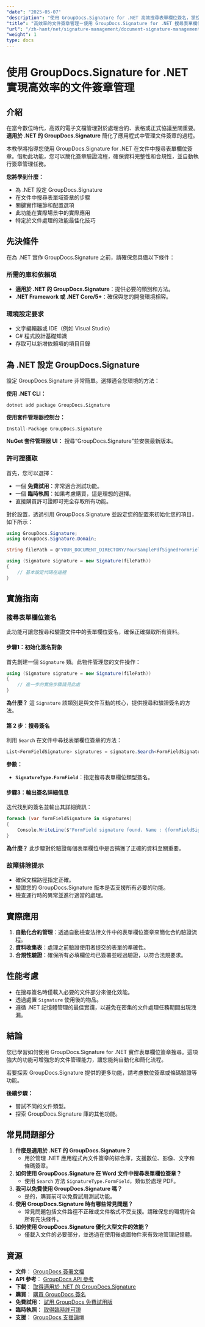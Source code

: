 ```yaml
---
"date": "2025-05-07"
"description": "使用 GroupDocs.Signature for .NET 高效搜尋表單欄位簽名，掌控文件簽章管理。簡化流程並確保合規性。"
"title": "高效率的文件簽章管理－使用 GroupDocs.Signature for .NET 搜尋表單欄位簽名"
"url": "/zh-hant/net/signature-management/document-signature-management-groupdocs-net/"
"weight": 1
type: docs
---
```

# 使用 GroupDocs.Signature for .NET 實現高效率的文件簽章管理

## 介紹

在當今數位時代，高效的電子文檔管理對於處理合約、表格或正式協議至關重要。 **適用於 .NET 的 GroupDocs.Signature** 簡化了應用程式中管理文件簽章的過程。

本教學將指導您使用 GroupDocs.Signature for .NET 在文件中搜尋表單欄位簽章。借助此功能，您可以簡化簽章驗證流程，確保資料完整性和合規性，並自動執行簽章管理任務。

**您將學到什麼：**
- 為 .NET 設定 GroupDocs.Signature
- 在文件中搜尋表單域簽章的步驟
- 關鍵實作細節和配置選項
- 此功能在實際場景中的實際應用
- 特定於文件處理的效能最佳化技巧

## 先決條件

在為 .NET 實作 GroupDocs.Signature 之前，請確保您具備以下條件：

### 所需的庫和依賴項
- **適用於 .NET 的 GroupDocs.Signature**：提供必要的類別和方法。
- **.NET Framework 或 .NET Core/5+**：確保與您的開發環境相容。

### 環境設定要求
- 文字編輯器或 IDE（例如 Visual Studio）
- C# 程式設計基礎知識
- 存取可以新增依賴項的項目目錄

## 為 .NET 設定 GroupDocs.Signature

設定 GroupDocs.Signature 非常簡單。選擇適合您環境的方法：

**使用 .NET CLI：**
```shell
dotnet add package GroupDocs.Signature
```

**使用套件管理器控制台：**
```shell
Install-Package GroupDocs.Signature
```

**NuGet 套件管理器 UI：** 
搜尋“GroupDocs.Signature”並安裝最新版本。

### 許可證獲取

首先，您可以選擇：
- 一個 **免費試用**：非常適合測試功能。
- 一個 **臨時執照**：如果考慮購買，這是理想的選擇。
- 直接購買許可證即可完全存取所有功能。

對於設置，透過引用 GroupDocs.Signature 並設定您的配置來初始化您的項目，如下所示：
```csharp
using GroupDocs.Signature;
using GroupDocs.Signature.Domain;

string filePath = @"YOUR_DOCUMENT_DIRECTORY/YourSamplePdfSignedFormField.pdf"; // 用實際檔案路徑替換

using (Signature signature = new Signature(filePath))
{
    // 基本設定代碼在這裡
}
```

## 實施指南

### 搜尋表單欄位簽名

此功能可讓您搜尋和驗證文件中的表單欄位簽名，確保正確擷取所有資料。

#### 步驟1：初始化簽名對象

首先創建一個 `Signature` 類。此物件管理您的文件操作：
```csharp
using (Signature signature = new Signature(filePath))
{
    // 進一步的實施步驟請見此處
}
```
**為什麼？** 這 `Signature` 該類別是與文件互動的核心，提供搜尋和驗證簽名的方法。

#### 第 2 步：搜尋簽名

利用 `Search` 在文件中尋找表單欄位簽章的方法：
```csharp
List<FormFieldSignature> signatures = signature.Search<FormFieldSignature>(SignatureType.FormField);
```
**參數：**
- **`SignatureType.FormField`**：指定搜尋表單欄位類型簽名。

#### 步驟3：輸出簽名詳細信息

迭代找到的簽名並輸出其詳細資訊：
```csharp
foreach (var formFieldSignature in signatures)
{
    Console.WriteLine($"FormField signature found. Name : {formFieldSignature.Name}. Value: {formFieldSignature.Value}");
}
```
**為什麼？** 此步驟對於驗證每個表單欄位中是否捕獲了正確的資料至關重要。

### 故障排除提示
- 確保文檔路徑指定正確。
- 驗證您的 GroupDocs.Signature 版本是否支援所有必要的功能。
- 檢查運行時的異常並進行適當的處理。

## 實際應用
1. **自動化合約管理**：透過自動檢查法律文件中的表單欄位簽章來簡化合約驗證流程。
2. **資料收集表**：處理之前驗證使用者提交的表單的準確性。
3. **合規性驗證**：確保所有必填欄位均已簽署並經過驗證，以符合法規要求。

## 性能考慮
- 在搜尋簽名時僅載入必要的文件部分來優化效能。
- 透過處置 `Signature` 使用後的物品。
- 遵循 .NET 記憶體管理的最佳實踐，以避免在密集的文件處理任務期間出現洩漏。

## 結論

您已學習如何使用 GroupDocs.Signature for .NET 實作表單欄位簽章搜尋。這項強大的功能可增強您的文件管理能力，讓您能夠自動化和簡化流程。

若要探索 GroupDocs.Signature 提供的更多功能，請考慮數位簽章或條碼驗證等功能。

**後續步驟：**
- 嘗試不同的文件類型。
- 探索 GroupDocs.Signature 庫的其他功能。

## 常見問題部分
1. **什麼是適用於 .NET 的 GroupDocs.Signature？**
   - 用於管理 .NET 應用程式內文件簽章的綜合庫，支援數位、影像、文字和條碼簽章。
2. **如何使用 GroupDocs.Signature 在 Word 文件中搜尋表單欄位簽章？**
   - 使用 `Search` 方法 `SignatureType.FormField`，類似於處理 PDF。
3. **我可以免費使用 GroupDocs.Signature 嗎？**
   - 是的，購買前可以免費試用測試功能。
4. **使用 GroupDocs.Signature 時有哪些常見問題？**
   - 常見問題包括文件路徑不正確或文件格式不受支援。請確保您的環境符合所有先決條件。
5. **如何使用 GroupDocs.Signature 優化大型文件的效能？**
   - 僅載入文件的必要部分，並透過在使用後處置物件來有效地管理記憶體。

## 資源
- **文件**： [GroupDocs 簽署文檔](https://docs.groupdocs.com/signature/net/)
- **API 參考**： [GroupDocs API 參考](https://reference.groupdocs.com/signature/net/)
- **下載**： [取得適用於 .NET 的 GroupDocs.Signature](https://releases.groupdocs.com/signature/net/)
- **購買**： [購買 GroupDocs 簽名](https://purchase.groupdocs.com/buy)
- **免費試用**： [試用 GroupDocs 免費試用版](https://releases.groupdocs.com/signature/net/)
- **臨時執照**： [取得臨時許可證](https://purchase.groupdocs.com/temporary-license/)
- **支援**： [GroupDocs 支援論壇](https://forum.groupdocs.com/c/signature/)